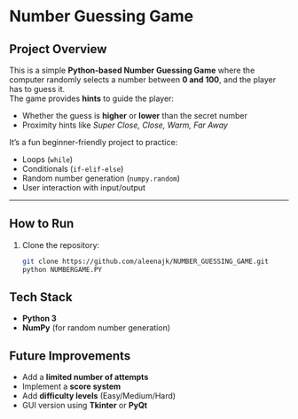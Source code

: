 #  Number Guessing Game  

##  Project Overview  
This is a simple **Python-based Number Guessing Game** where the computer randomly selects a number between **0 and 100**, and the player has to guess it.  
The game provides **hints** to guide the player:  
-  Whether the guess is **higher** or **lower** than the secret number  
-  Proximity hints like *Super Close, Close, Warm, Far Away*  

It’s a fun beginner-friendly project to practice:  
- Loops (`while`)  
- Conditionals (`if-elif-else`)  
- Random number generation (`numpy.random`)  
- User interaction with input/output  

---

##  How to Run  
1. Clone the repository:  
   ```bash
   git clone https://github.com/aleenajk/NUMBER_GUESSING_GAME.git
   python NUMBERGAME.PY 


##  Tech Stack  
- **Python 3**  
- **NumPy** (for random number generation)

## Future Improvements  
- Add a **limited number of attempts**  
- Implement a **score system**  
- Add **difficulty levels** (Easy/Medium/Hard)  
- GUI version using **Tkinter** or **PyQt**  
